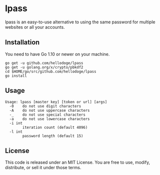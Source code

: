 # lpass
lpass is an easy-to-use alternative to using the same password for multiple websites or all your accounts.

## Installation
You need to have Go 1.10 or newer on your machine.
```
go get -u github.com/hellodoge/lpass
go get -u golang.org/x/crypto/pbkdf2
cd $HOME/go/src/github.com/hellodoge/lpass
go install
```

## Usage
```
Usage: lpass [master key] [token or url] [args]
  -0	do not use digit characters
  -A	do not use uppercase characters
  -_	do not use special characters
  -a	do not use lowercase characters
  -i int
    	iteration count (default 4096)
  -l int
    	password length (default 15)
```

## License
This code is released under an MIT License. You are free to use, modify, distribute, or sell it under those terms.
